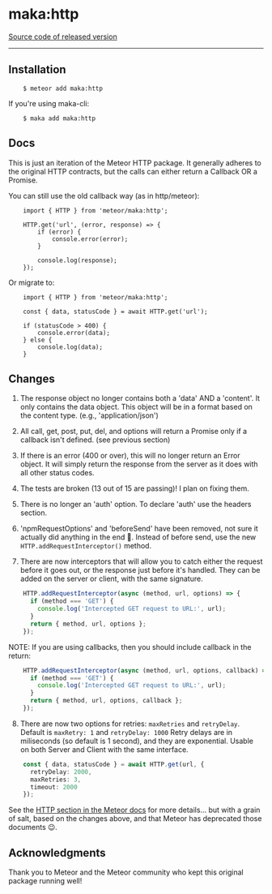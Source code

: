 # maka:http
[Source code of released version](https://github.com/maka-io/maka-http)
***


## Installation

```
    $ meteor add maka:http
```

If you're using maka-cli:

```
    $ maka add maka:http
```

## Docs
This is just an iteration of the Meteor HTTP package.  It generally adheres to
the original HTTP contracts, but the calls can either return a Callback OR a Promise.

You can still use the old callback way (as in http/meteor):
```
    import { HTTP } from 'meteor/maka:http';

    HTTP.get('url', (error, response) => {
        if (error) {
            console.error(error);
        }

        console.log(response);
    });
```

Or migrate to:
```
    import { HTTP } from 'meteor/maka:http';

    const { data, statusCode } = await HTTP.get('url');

    if (statusCode > 400) {
        console.error(data);
    } else {
        console.log(data);
    }
```

## Changes

1. The response object no longer contains both a 'data' AND a 'content'.  It only
    contains the data object.  This object will be in a format based on the
    content type. (e.g., 'application/json')

2. All call, get, post, put, del, and options will return a Promise only if a callback isn't defined. (see previous section)

3. If there is an error (400 or over), this will no longer return an Error object.
    It will simply return the response from the server as it does with all other status codes.

4. The tests are broken (13 out of 15 are passing)! I plan on fixing them.

5. There is no longer an 'auth' option.  To declare 'auth' use the headers section.

6. 'npmRequestOptions' and 'beforeSend' have been removed, not sure it actually did anything in the end 🤔.
    Instead of before send, use the new `HTTP.addRequestInterceptor()` method.

7. There are now interceptors that will allow you to catch either the request before it goes out,
    or the response just before it's handled.
    They can be added on the server or client, with the same signature.

```typescript
    HTTP.addRequestInterceptor(async (method, url, options) => {
      if (method === 'GET') {
        console.log('Intercepted GET request to URL:', url);
      }
      return { method, url, options };
    });
```

NOTE: If you are using callbacks, then you should include callback in the return:
```typescript
    HTTP.addRequestInterceptor(async (method, url, options, callback) => {
      if (method === 'GET') {
        console.log('Intercepted GET request to URL:', url);
      }
      return { method, url, options, callback };
    });
```


8. There are now two options for retries: `maxRetries` and `retryDelay`.  Default is `maxRetry: 1` and `retryDelay: 1000`
    Retry delays are in miliseconds (so default is 1 second), and they are exponential.
    Usable on both Server and Client with the same interface.

```typescript
    const { data, statusCode } = await HTTP.get(url, {
      retryDelay: 2000,
      maxRetries: 3,
      timeout: 2000
    });
```


See the [HTTP section in the Meteor docs](http://docs.meteor.com/#http) for more details...
but with a grain of salt, based on the changes above, and that Meteor has deprecated those
documents 😉.


## Acknowledgments
Thank you to Meteor and the Meteor community who kept this original package running well!
